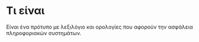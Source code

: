 # Τι είναι

Είναι ένα πρότυπο με λεξιλόγιο και ορολογίες που αφορούν την ασφάλεια πληροφοριακών συστημάτων.
